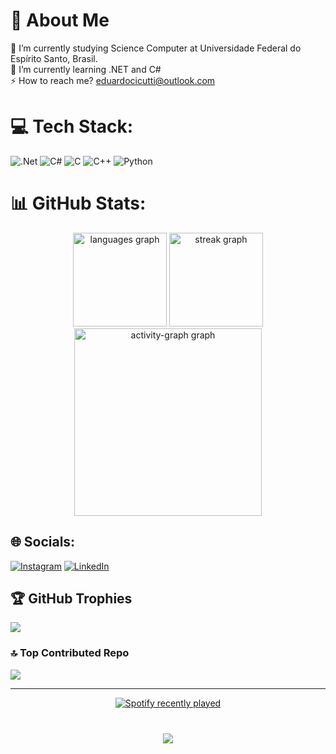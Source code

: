 # 💫 About Me
🔭 I’m currently studying Science Computer at Universidade Federal do Espírito Santo, Brasil.<br>🌱 I’m currently learning .NET and C#<br>⚡ How to reach me? eduardocicutti@outlook.com

# 💻 Tech Stack:
![.Net](https://img.shields.io/badge/.NET-5C2D91?style=for-the-badge&logo=.net&logoColor=white) ![C#](https://img.shields.io/badge/c%23-%23239120.svg?style=for-the-badge&logo=csharp&logoColor=white) ![C](https://img.shields.io/badge/c-%2300599C.svg?style=for-the-badge&logo=c&logoColor=white) ![C++](https://img.shields.io/badge/c++-%2300599C.svg?style=for-the-badge&logo=c%2B%2B&logoColor=white)  ![Python](https://img.shields.io/badge/python-3670A0?style=for-the-badge&logo=python&logoColor=ffdd54)

# 📊 GitHub Stats:
<div align="center">
  <img src="https://github-readme-stats.vercel.app/api/top-langs?username=eduardocicutti&locale=en&hide_title=false&layout=compact&card_width=320&langs_count=5&theme=gotham&hide_border=false&order=2" height="150" alt="languages graph"  />
  <img src="https://streak-stats.demolab.com?user=eduardocicutti&locale=en&mode=daily&theme=gotham&hide_border=false&border_radius=5&order=3" height="150" alt="streak graph"  />
  <img src="https://github-readme-activity-graph.vercel.app/graph?username=eduardocicutti&radius=16&theme=gotham&area=true&order=5" height="300" alt="activity-graph graph"  />
</div>

###

## 🌐 Socials:
[![Instagram](https://img.shields.io/badge/Instagram-%23E4405F.svg?logo=Instagram&logoColor=white)](https://instagram.com/e.cicutti) [![LinkedIn](https://img.shields.io/badge/LinkedIn-%230077B5.svg?logo=linkedin&logoColor=white)](https://linkedin.com/in/eduardocicutti) 

## 🏆 GitHub Trophies
![](https://github-profile-trophy.vercel.app/?username=eduardocicutti&theme=radical&no-frame=false&no-bg=true&margin-w=4)

### 🔝 Top Contributed Repo
![](https://github-contributor-stats.vercel.app/api?username=eduardocicutti&limit=5&theme=dark&combine_all_yearly_contributions=true)

---
<div align="center">
  <a href="https://open.spotify.com/user/v3gjt1bzo6dqi1uj1avlov8f9">
    <img src="https://spotify-recently-played-readme.vercel.app/api?user=v3gjt1bzo6dqi1uj1avlov8f9&count=1&unique=true" alt="Spotify recently played"  />
  </a>
</div>

###

<br clear="both">

<div align="center">
  <img src="https://visitor-badge.laobi.icu/badge?page_id=eduardocicutti.eduardocicutti&right_color=black"  />
</div>

###
